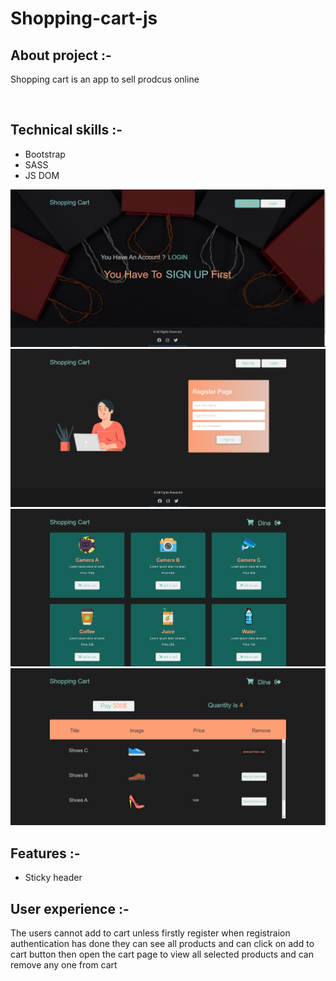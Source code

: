 # Shopping-cart-js


<h2>About project :- </h2>
<p>Shopping cart is an app to sell prodcus online </p>

</br>
<h2>Technical skills :-</h2>
<ul>
   <li>Bootstrap</li>
   <li>SASS</li>
   <li>JS DOM</li>
</ul>



![CHEESE](screenshot/Screenshot_1.png)
</br>
![CHEESE](screenshot/Screenshot_2.png)
</br>
![CHEESE](screenshot/Screenshot_3.png)
</br>
![CHEESE](screenshot/Screenshot_4.png)
</br>


<h2>Features :-</h2>
<ul>
   <li>Sticky header</li>
</ul>

<h2>User experience :-</h2>
<p>The users cannot add to cart unless firstly register
when registraion authentication has done they can see all products and can click on add to cart button then open the cart page to view all selected products and can remove any one from cart</p>
